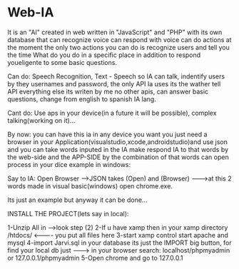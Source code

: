 # Web-IA
It is an "AI" created in web written in "JavaScript" and "PHP" with its own database that can recognize voice can respond with voice can do actions at the moment the only two actions you can do is recognize users and tell you the time What do you do in a specific place in addition to respond youeligente to some basic questions.

Can do:
Speech Recognition, Text - Speech so IA can talk, indentify users by they usernames and password, the only API Ia uses its the wather tell API everything else its writen by me no other apis, can answer basic questions, change from english to spanish IA lang.

Cant do:
Use aps in your device(in a future it will be possible), complex talking(working on it)...

By now: you can have this ia in any device you want you just need a browser in your Application(visualstudio,xcode,androidstudio)and use json and you can take words inputed in the IA make respond IA to that words by the web-side and the APP-SIDE by the combination of that words can open process in your dice example in windows:

Say to IA: Open Browser -->JSON takes (Open) and (Browser) --->at this 2 words made in visual basic(windows) open chrome.exe.

Its just an example but anyway it can be done...

INSTALL THE PROJECT(lets say in local):

1-Unzip All in -->look step (2)
2-If u have xamp then in your xamp directory /htdocs/ <---- you put all files here
3-start xamp control start apache and mysql
4-import Jarvi.sql in your database its just the IMPORT big button, for find your local db just ---> in your browser search: localhost/phpmyadmin or 127.0.0.1/phpmyadmin
5-Open chrome and go to 127.0.0.1



